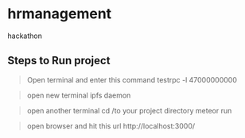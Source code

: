 # hrmanagement
hackathon

## Steps to Run project

>Open terminal and enter this command
>testrpc -l 47000000000

>open new terminal 
>ipfs daemon

>open another terminal
>cd /to your project directory
>meteor run

>open browser and hit this url
>http://localhost:3000/
